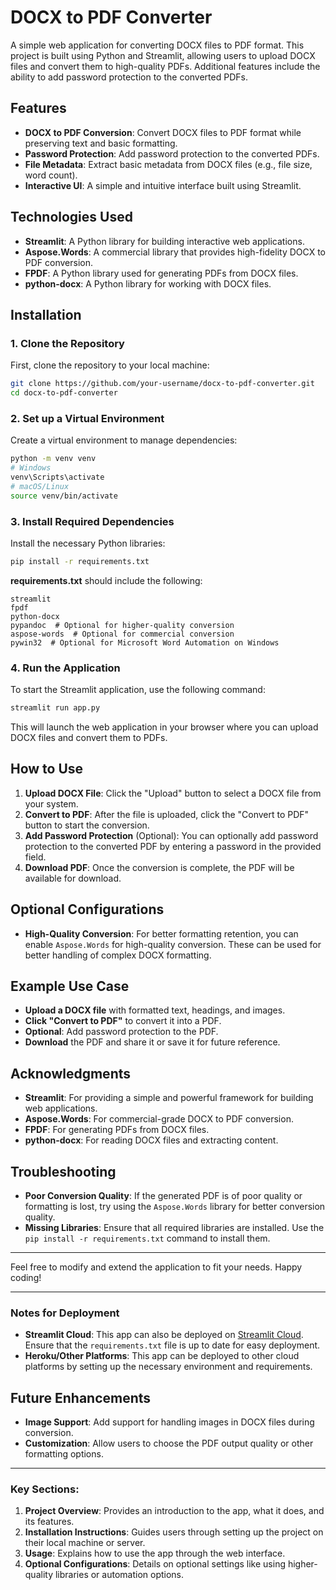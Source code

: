 # DOCX to PDF Converter

A simple web application for converting DOCX files to PDF format. This project is built using Python and Streamlit, allowing users to upload DOCX files and convert them to high-quality PDFs. Additional features include the ability to add password protection to the converted PDFs.

## Features

- **DOCX to PDF Conversion**: Convert DOCX files to PDF format while preserving text and basic formatting.
- **Password Protection**: Add password protection to the converted PDFs.
- **File Metadata**: Extract basic metadata from DOCX files (e.g., file size, word count).
- **Interactive UI**: A simple and intuitive interface built using Streamlit.

## Technologies Used

- **Streamlit**: A Python library for building interactive web applications.
- **Aspose.Words**: A commercial library that provides high-fidelity DOCX to PDF conversion.
- **FPDF**: A Python library used for generating PDFs from DOCX files.
- **python-docx**: A Python library for working with DOCX files.

## Installation

### 1. Clone the Repository

First, clone the repository to your local machine:

```bash
git clone https://github.com/your-username/docx-to-pdf-converter.git
cd docx-to-pdf-converter
```

### 2. Set up a Virtual Environment

Create a virtual environment to manage dependencies:

```bash
python -m venv venv
# Windows
venv\Scripts\activate
# macOS/Linux
source venv/bin/activate
```

### 3. Install Required Dependencies

Install the necessary Python libraries:

```bash
pip install -r requirements.txt
```

**requirements.txt** should include the following:

```
streamlit
fpdf
python-docx
pypandoc  # Optional for higher-quality conversion
aspose-words  # Optional for commercial conversion
pywin32  # Optional for Microsoft Word Automation on Windows
```

### 4. Run the Application

To start the Streamlit application, use the following command:

```bash
streamlit run app.py
```

This will launch the web application in your browser where you can upload DOCX files and convert them to PDFs.

## How to Use

1. **Upload DOCX File**: Click the "Upload" button to select a DOCX file from your system.
2. **Convert to PDF**: After the file is uploaded, click the "Convert to PDF" button to start the conversion.
3. **Add Password Protection** (Optional): You can optionally add password protection to the converted PDF by entering a password in the provided field.
4. **Download PDF**: Once the conversion is complete, the PDF will be available for download.

## Optional Configurations

- **High-Quality Conversion**: For better formatting retention, you can enable `Aspose.Words` for high-quality conversion. These can be used for better handling of complex DOCX formatting.

## Example Use Case

- **Upload a DOCX file** with formatted text, headings, and images.
- **Click "Convert to PDF"** to convert it into a PDF.
- **Optional**: Add password protection to the PDF.
- **Download** the PDF and share it or save it for future reference.

## Acknowledgments

- **Streamlit**: For providing a simple and powerful framework for building web applications.
- **Aspose.Words**: For commercial-grade DOCX to PDF conversion.
- **FPDF**: For generating PDFs from DOCX files.
- **python-docx**: For reading DOCX files and extracting content.

## Troubleshooting

- **Poor Conversion Quality**: If the generated PDF is of poor quality or formatting is lost, try using the `Aspose.Words` library for better conversion quality.
- **Missing Libraries**: Ensure that all required libraries are installed. Use the `pip install -r requirements.txt` command to install them.

---

Feel free to modify and extend the application to fit your needs. Happy coding!

---

### Notes for Deployment

- **Streamlit Cloud**: This app can also be deployed on [Streamlit Cloud](https://streamlit.io/cloud). Ensure that the `requirements.txt` file is up to date for easy deployment.
- **Heroku/Other Platforms**: This app can be deployed to other cloud platforms by setting up the necessary environment and requirements.

## Future Enhancements

- **Image Support**: Add support for handling images in DOCX files during conversion.
- **Customization**: Allow users to choose the PDF output quality or other formatting options.

---

### Key Sections:

1. **Project Overview**: Provides an introduction to the app, what it does, and its features.
2. **Installation Instructions**: Guides users through setting up the project on their local machine or server.
3. **Usage**: Explains how to use the app through the web interface.
4. **Optional Configurations**: Details on optional settings like using higher-quality libraries or automation options.
